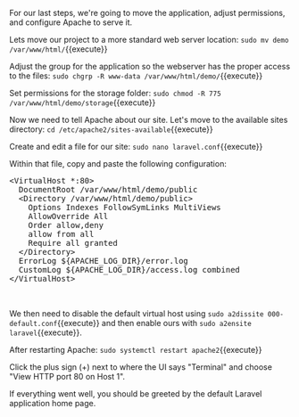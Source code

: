 For our last steps, we're going to move the application, adjust permissions, and configure Apache to serve it. 

Lets move our project to a more standard web server location:
`sudo mv demo /var/www/html/`{{execute}}

Adjust the group for the application so the webserver has the proper access to the files:
`sudo chgrp -R www-data /var/www/html/demo/`{{execute}}

Set permissions for the storage folder: 
`sudo chmod -R 775 /var/www/html/demo/storage`{{execute}}

Now we need to tell Apache about our site. Let's move to the available sites directory:
`cd /etc/apache2/sites-available`{{execute}}

Create and edit a file for our site:
`sudo nano laravel.conf`{{execute}}

Within that file, copy and paste the following configuration:
<pre class="file" data-target="clipboard">
&lt;VirtualHost *:80&gt;
  DocumentRoot /var/www/html/demo/public
  &lt;Directory /var/www/html/demo/public&gt;
    Options Indexes FollowSymLinks MultiViews
    AllowOverride All
    Order allow,deny
    allow from all
    Require all granted
  &lt;/Directory&gt;
  ErrorLog ${APACHE_LOG_DIR}/error.log
  CustomLog ${APACHE_LOG_DIR}/access.log combined
&lt;/VirtualHost&gt;


</pre>

We then need to disable the default virtual host using `sudo a2dissite 000-default.conf`{{execute}} and then enable ours with `sudo a2ensite laravel`{{execute}}.

After restarting Apache:
`sudo systemctl restart apache2`{{execute}}

Click the plus sign (+) next to where the UI says "Terminal" and choose "View HTTP port 80 on Host 1".

If everything went well, you should be greeted by the default Laravel application home page.

